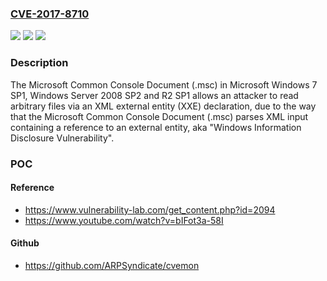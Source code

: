 ### [CVE-2017-8710](https://cve.mitre.org/cgi-bin/cvename.cgi?name=CVE-2017-8710)
![](https://img.shields.io/static/v1?label=Product&message=Microsoft%20Common%20Console%20Document%20(.msc)&color=blue)
![](https://img.shields.io/static/v1?label=Version&message=Microsoft%20Windows%207%20SP1%2C%20Windows%20Server%202008%20SP2%20and%20R2%20SP1.%20&color=brightgreen)
![](https://img.shields.io/static/v1?label=Vulnerability&message=Information%20Disclosure&color=brightgreen)

### Description

The Microsoft Common Console Document (.msc) in Microsoft Windows 7 SP1, Windows Server 2008 SP2 and R2 SP1 allows an attacker to read arbitrary files via an XML external entity (XXE) declaration, due to the way that the Microsoft Common Console Document (.msc) parses XML input containing a reference to an external entity, aka "Windows Information Disclosure Vulnerability".

### POC

#### Reference
- https://www.vulnerability-lab.com/get_content.php?id=2094
- https://www.youtube.com/watch?v=bIFot3a-58I

#### Github
- https://github.com/ARPSyndicate/cvemon

